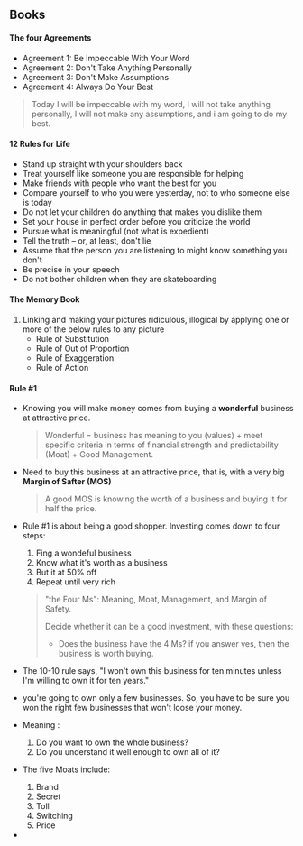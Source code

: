 ## Books 

#### The four Agreements

* Agreement 1: Be Impeccable With Your Word
* Agreement 2: Don't Take Anything Personally
* Agreement 3: Don't Make Assumptions
* Agreement 4: Always Do Your Best

> Today I will be impeccable with my word, I will not take anything personally, I will not make any assumptions, and i am going to do my best.


#### 12 Rules for Life

* Stand up straight with your shoulders back
* Treat yourself like someone you are responsible for helping
* Make friends with people who want the best for you
* Compare yourself to who you were yesterday, not to who someone else is today
* Do not let your children do anything that makes you dislike them
* Set your house in perfect order before you criticize the world
* Pursue what is meaningful (not what is expedient)
* Tell the truth – or, at least, don't lie
* Assume that the person you are listening to might know something you don't
* Be precise in your speech
* Do not bother children when they are skateboarding

#### The Memory Book

1. Linking and making your pictures ridiculous, illogical by applying one or more of the below rules to any picture
   * Rule of Substitution 
   * Rule of Out of Proportion
   * Rule of Exaggeration.
   * Rule of Action

#### Rule #1

* Knowing you will make money comes from buying a **wonderful** business at attractive price.

  > Wonderful = business has meaning to you (values) + meet specific criteria in terms of financial strength and predictability (Moat) + Good Management.

* Need to buy this business at an attractive price, that is, with a very big **Margin of Safter (MOS)**

  > A good MOS is knowing the worth of a business and buying it for half the price.

* Rule #1 is about being a good shopper. Investing comes down to four steps:

  1. Fing a wondeful business
  2. Know what it's worth as a business
  3. But it at 50% off
  4. Repeat until very rich

  > "the Four Ms": Meaning, Moat, Management, and Margin of Safety.
  >
  > Decide whether it can be a good investment, with these questions:
  >
  > * Does the business have the 4 Ms? if you answer yes, then the business is worth buying.

* The 10-10 rule says, "I won't own this business for ten minutes unless I'm willing to own it for ten years."

* you're going to own only a few businesses. So, you have to be sure you won the right few businesses that won't loose your money.

* Meaning : 

  1. Do you want to own the whole business?
  2. Do you understand it well enough to own all of it?

* The five Moats include:

  	1. Brand
   	2. Secret
   	3. Toll
   	4. Switching
   	5. Price

* 

  

  

  

  

  

  